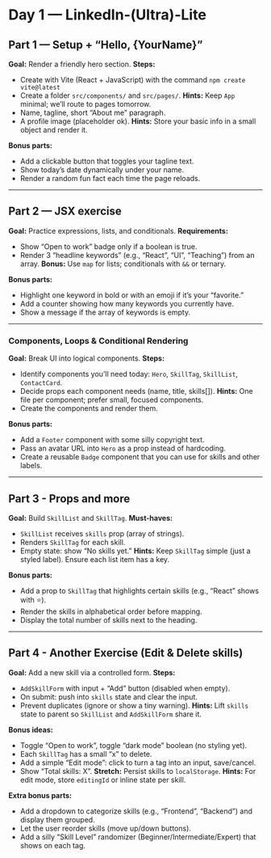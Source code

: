 # Day 1 — LinkedIn-(Ultra)-Lite

## Part 1 — Setup + “Hello, {YourName}”

**Goal:** Render a friendly hero section.
**Steps:**

* Create with Vite (React + JavaScript) with the command `npm create vite@latest` 
* Create a folder `src/components/` and `src/pages/`.
  **Hints:** Keep `App` minimal; we’ll route to pages tomorrow.
* Name, tagline, short “About me” paragraph.
* A profile image (placeholder ok).
  **Hints:** Store your basic info in a small object and render it.

**Bonus parts:**

* Add a clickable button that toggles your tagline text.
* Show today’s date dynamically under your name.
* Render a random fun fact each time the page reloads.

---

## Part 2 — JSX exercise

**Goal:** Practice expressions, lists, and conditionals.
**Requirements:**

* Show “Open to work” badge only if a boolean is true.
* Render 3 “headline keywords” (e.g., “React”, “UI”, “Teaching”) from an array.
  **Bonus:** Use `map` for lists; conditionals with `&&` or ternary.

**Bonus parts:**

* Highlight one keyword in bold or with an emoji if it’s your “favorite.”
* Add a counter showing how many keywords you currently have.
* Show a message if the array of keywords is empty.

---

### Components, Loops & Conditional Rendering

**Goal:** Break UI into logical components.
**Steps:**

* Identify components you’ll need today: `Hero`, `SkillTag`, `SkillList`, `ContactCard`.
* Decide props each component needs (name, title, skills\[]).
  **Hints:** One file per component; prefer small, focused components.
* Create the components and render them.

**Bonus parts:**

* Add a `Footer` component with some silly copyright text.
* Pass an avatar URL into `Hero` as a prop instead of hardcoding.
* Create a reusable `Badge` component that you can use for skills and other labels.

---

## Part 3 - Props and more

**Goal:** Build `SkillList` and `SkillTag`.
**Must-haves:**

* `SkillList` receives `skills` prop (array of strings).
* Renders `SkillTag` for each skill.
* Empty state: show “No skills yet.”
  **Hints:** Keep `SkillTag` simple (just a styled label). Ensure each list item has a key.

**Bonus parts:**

* Add a prop to `SkillTag` that highlights certain skills (e.g., “React” shows with ⭐).
* Render the skills in alphabetical order before mapping.
* Display the total number of skills next to the heading.

---

## Part 4 - Another Exercise (Edit & Delete skills)

**Goal:** Add a new skill via a controlled form.
**Steps:**

* `AddSkillForm` with input + “Add” button (disabled when empty).
* On submit: push into `skills` state and clear the input.
* Prevent duplicates (ignore or show a tiny warning).
  **Hints:** Lift `skills` state to parent so `SkillList` and `AddSkillForm` share it.


**Bonus ideas:**
* Toggle “Open to work”, toggle “dark mode” boolean (no styling yet).
* Each `SkillTag` has a small “x” to delete.
* Add a simple “Edit mode”: click to turn a tag into an input, save/cancel.
* Show “Total skills: X”.
  **Stretch:** Persist skills to `localStorage`.
  **Hints:** For edit mode, store `editingId` or inline state per skill.

**Extra bonus parts:**

* Add a dropdown to categorize skills (e.g., “Frontend”, “Backend”) and display them grouped.
* Let the user reorder skills (move up/down buttons).
* Add a silly “Skill Level” randomizer (Beginner/Intermediate/Expert) that shows on each tag.

